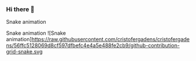 ### Hi there 👋

<!--
**cristofergadens/cristofergadens** is a ✨ _special_ ✨ repository because its `README.md` (this file) appears on your GitHub profile.

Here are some ideas to get you started:

- 🔭 I’m currently working on ...
- 🌱 I’m currently learning ...
- 👯 I’m looking to collaborate on ...
- 🤔 I’m looking for help with ...
- 💬 Ask me about ...
- 📫 How to reach me: ...
- 😄 Pronouns: ...
- ⚡ Fun fact: ...
-->

     
Snake animation
     
Snake animation
![Snake animation]https://raw.githubusercontent.com/cristofergadens/cristofergadens/56ffc5128069d8cf597dfbefc4e4a5e488fe2cb9/github-contribution-grid-snake.svg
